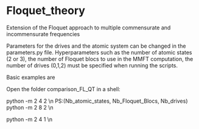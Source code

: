 # Floquet_theory
Extension of the Floquet approach to multiple commensurate and incommensurate frequencies

Parameters for the drives and the atomic system can be changed in the parameters.py file.
Hyperparameters such as the number of atomic states (2 or 3), the number of Floquet blocs to use in the MMFT computation, the number of drives (0,1,2) must be specified when running the scripts.

Basic examples are

Open the folder comparison_FL_QT in a shell:
 
 python -m 2 4 2 \n
 PS:(Nb_atomic_states, Nb_Floquet_Blocs, Nb_drives)
 python -m 2 8 2 \n
 
 python -m 2 4 1 \n



